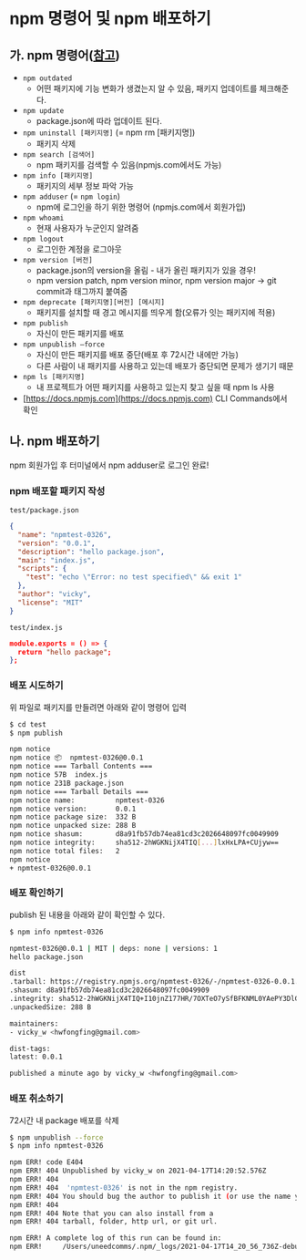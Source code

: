 ﻿# npm 명령어 및 npm 배포하기

## 가. npm 명령어([참고](https://docs.npmjs.com/cli/v6/commands))

- `npm outdated`
  - 어떤 패키지에 기능 변화가 생겼는지 알 수 있음, 패키지 업데이트를 체크해준다.
- `npm update`
  - package.json에 따라 업데이트 된다.
- `npm uninstall [패키지명]` (= npm rm [패키지명])
  - 패키지 삭제
- `npm search [검색어]`
  - npm 패키지를 검색할 수 있음(npmjs.com에서도 가능)
- `npm info [패키지명]`
  - 패키지의 세부 정보 파악 가능
- `npm adduser` (= `npm login`)
  - npm에 로그인을 하기 위한 명령어 (npmjs.com에서 회원가입)
- `npm whoami`
  - 현재 사용자가 누군인지 알려줌
- `npm logout`
  - 로그인한 계정을 로그아웃
- `npm version [버전]`
  - package.json의 version을 올림 - 내가 올린 패키지가 있을 경우!
  - npm version patch, npm version minor, npm version major → git commit과 태그까지 붙여줌
- `npm deprecate [패키지명][버전] [메시지]`
  - 패키지를 설치할 때 경고 메시지를 띄우게 함(오류가 잇는 패키지에 적용)
- `npm publish`
  - 자신이 만든 패키지를 배포
- `npm unpublish —force`
  - 자신이 만든 패키지를 배포 중단(배포 후 72시간 내에만 가능)
  - 다른 사람이 내 패키지를 사용하고 있는데 배포가 중단되면 문제가 생기기 때문
- `npm ls [패키지명]`
  - 내 프로젝트가 어떤 패키지를 사용하고 있는지 찾고 싶을 때 npm ls 사용
- [https://docs.npmjs.com](https://docs.npmjs.com) CLI Commands에서 확인

## 나. npm 배포하기

npm 회원가입 후 터미널에서 npm adduser로 로그인 완료!

### npm 배포할 패키지 작성

`test/package.json`

```json
{
  "name": "npmtest-0326",
  "version": "0.0.1",
  "description": "hello package.json",
  "main": "index.js",
  "scripts": {
    "test": "echo \"Error: no test specified\" && exit 1"
  },
  "author": "vicky",
  "license": "MIT"
}
```

`test/index.js`

```json
module.exports = () => {
  return "hello package";
};
```

### 배포 시도하기

위 파일로 패키지를 만들려면 아래와 같이 명령어 입력

```bash
$ cd test
$ npm publish

npm notice
npm notice 📦  npmtest-0326@0.0.1
npm notice === Tarball Contents ===
npm notice 57B  index.js
npm notice 231B package.json
npm notice === Tarball Details ===
npm notice name:          npmtest-0326
npm notice version:       0.0.1
npm notice package size:  332 B
npm notice unpacked size: 288 B
npm notice shasum:        d8a91fb57db74ea81cd3c2026648097fc0049909
npm notice integrity:     sha512-2hWGKNijX4TIQ[...]lxHxLPA+CUjyw==
npm notice total files:   2
npm notice
+ npmtest-0326@0.0.1
```

### 배포 확인하기

publish 된 내용을 아래와 같이 확인할 수 있다.

```bash
$ npm info npmtest-0326

npmtest-0326@0.0.1 | MIT | deps: none | versions: 1
hello package.json

dist
.tarball: https://registry.npmjs.org/npmtest-0326/-/npmtest-0326-0.0.1.tgz
.shasum: d8a91fb57db74ea81cd3c2026648097fc0049909
.integrity: sha512-2hWGKNijX4TIQ+I10jnZ177HR/7OXTeO7ySfBFKNML0YAePY3DlCXV9mH/DWbBHDEthO5L3tElxHxLPA+CUjyw==
.unpackedSize: 288 B

maintainers:
- vicky_w <hwfongfing@gmail.com>

dist-tags:
latest: 0.0.1

published a minute ago by vicky_w <hwfongfing@gmail.com>
```

### 배포 취소하기

72시간 내 package 배포를 삭제

```bash
$ npm unpublish --force
$ npm info npmtest-0326

npm ERR! code E404
npm ERR! 404 Unpublished by vicky_w on 2021-04-17T14:20:52.576Z
npm ERR! 404
npm ERR! 404  'npmtest-0326' is not in the npm registry.
npm ERR! 404 You should bug the author to publish it (or use the name yourself!)
npm ERR! 404
npm ERR! 404 Note that you can also install from a
npm ERR! 404 tarball, folder, http url, or git url.

npm ERR! A complete log of this run can be found in:
npm ERR!     /Users/uneedcomms/.npm/_logs/2021-04-17T14_20_56_736Z-debug.log
```
